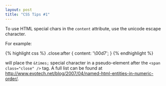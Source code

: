 ```yaml
---
layout: post
title: "CSS Tips #1"
---
```

To use HTML special chars in the `content` attribute, use the unicode escape character.

For example:

{% highlight css %}
  .close:after {
    content: '\00d7';
  }
{% endhighlight %}

will place the `&times;` special character in a pseudo-element after the `<span class="close" />` tag. A full list can be found at <http://www.evotech.net/blog/2007/04/named-html-entities-in-numeric-order/>.
